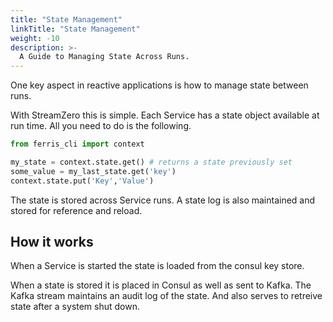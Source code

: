 ```yaml
---
title: "State Management"
linkTitle: "State Management"
weight: -10
description: >-
  A Guide to Managing State Across Runs.
---
```


One key aspect in reactive applications is how to manage state between runs. 

With StreamZero this is simple. Each Service has a state object available at run time. All you need to do is the following.

```python
from ferris_cli import context

my_state = context.state.get() # returns a state previously set
some_value = my_last_state.get('key')
context.state.put('Key','Value')

```

The state is stored across Service runs. A state log is also maintained and stored for reference and reload.

## How it works

When a Service is started the state is loaded from the consul key store.

When a state is stored it is placed in Consul as well as sent to Kafka. The Kafka stream maintains an audit log of the state. And also serves to retreive state after a system shut down.

